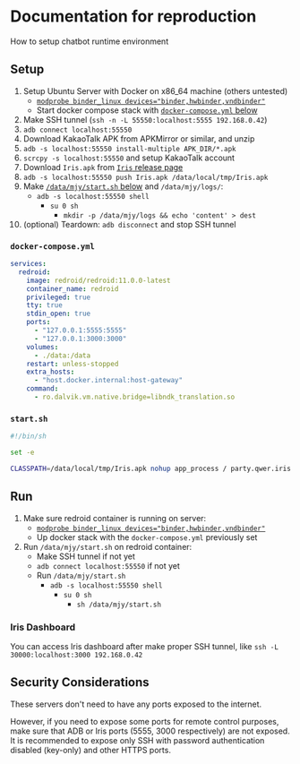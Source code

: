 # Documentation for reproduction

How to setup chatbot runtime environment

## Setup

1. Setup Ubuntu Server with Docker on x86_64 machine (others untested)
    - [`modprobe binder_linux devices="binder,hwbinder,vndbinder"`](https://github.com/remote-android/redroid-doc)
    - Start docker compose stack with [`docker-compose.yml` below](#docker-composeyml)
2. Make SSH tunnel (`ssh -n -L 55550:localhost:5555 192.168.0.42`)
3. `adb connect localhost:55550`
4. Download KakaoTalk APK from APKMirror or similar, and unzip
5. `adb -s localhost:55550 install-multiple APK_DIR/*.apk`
6. `scrcpy -s localhost:55550` and setup KakaoTalk account
7. Download `Iris.apk` from [`Iris` release page](https://github.com/dolidolih/Iris/releases)
8. `adb -s localhost:55550 push Iris.apk /data/local/tmp/Iris.apk`
9. Make [`/data/mjy/start.sh` below](#startsh) and `/data/mjy/logs/`:
    - `adb -s localhost:55550 shell`
        - `su 0 sh`
            - `mkdir -p /data/mjy/logs && echo 'content' > dest`
10. (optional) Teardown: `adb disconnect` and stop SSH tunnel

### `docker-compose.yml`

```yml
services:
  redroid:
    image: redroid/redroid:11.0.0-latest
    container_name: redroid
    privileged: true
    tty: true
    stdin_open: true
    ports:
      - "127.0.0.1:5555:5555"
      - "127.0.0.1:3000:3000"
    volumes:
      - ./data:/data
    restart: unless-stopped
    extra_hosts:
      - "host.docker.internal:host-gateway"
    command:
      - ro.dalvik.vm.native.bridge=libndk_translation.so
```

### `start.sh`

```sh
#!/bin/sh

set -e

CLASSPATH=/data/local/tmp/Iris.apk nohup app_process / party.qwer.iris.Main >> /data/mjy/logs/stdout.log 2>> /data/mjy/logs/stderr.log &
```

## Run

1. Make sure redroid container is running on server:
    - [`modprobe binder_linux devices="binder,hwbinder,vndbinder"`](https://github.com/remote-android/redroid-doc)
    - Up docker stack with the `docker-compose.yml` previously set
2. Run `/data/mjy/start.sh` on redroid container:
    - Make SSH tunnel if not yet
    - `adb connect localhost:55550` if not yet
    - Run `/data/mjy/start.sh`
        - `adb -s localhost:55550 shell`
            - `su 0 sh`
                - `sh /data/mjy/start.sh`

### Iris Dashboard

You can access Iris dashboard after make proper SSH tunnel, like `ssh -L 30000:localhost:3000 192.168.0.42`

## Security Considerations

These servers don't need to have any ports exposed to the internet.

However, if you need to expose some ports for remote control purposes,
make sure that ADB or Iris ports (5555, 3000 respectively) are not exposed.  
It is recommended to expose only SSH with password authentication disabled (key-only) and other HTTPS ports.
